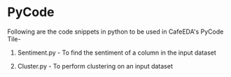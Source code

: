 # PyCode


Following are the code snippets in python to be used in CafeEDA's PyCode Tile-

1. Sentiment.py - To find the sentiment of a column in the input dataset

2. Cluster.py - To perform clustering on an input dataset

